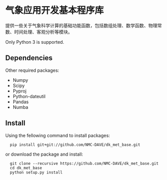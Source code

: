 # 气象应用开发基本程序库
提供一些关于气象科学计算的基础功能函数，包括数组处理、数学函数、物理常数、时间处理、客观分析等模块。

Only Python 3 is supported.

## Dependencies
Other required packages:

- Numpy
- Scipy
- Pyproj
- Python-dateutil
- Pandas
- Numba

## Install
Using the fellowing command to install packages:
```
  pip install git+git://github.com/NMC-DAVE/dk_met_base.git
```

or download the package and install:
```
  git clone --recursive https://github.com/NMC-DAVE/dk_met_base.git
  cd dk_met_base
  python setup.py install
```

